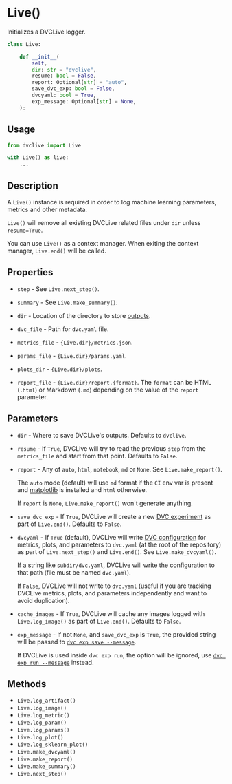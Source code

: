 # Live()

Initializes a DVCLive logger.

```py
class Live:

    def __init__(
        self,
        dir: str = "dvclive",
        resume: bool = False,
        report: Optional[str] = "auto",
        save_dvc_exp: bool = False,
        dvcyaml: bool = True,
        exp_message: Optional[str] = None,
    ):
```

## Usage

```py
from dvclive import Live

with Live() as live:
    ...
```

## Description

A `Live()` instance is required in order to log machine learning parameters,
metrics and other metadata.

<admon type="warn">

`Live()` will remove all existing DVCLive related files under `dir` unless
`resume=True`.

</admon>

You can use `Live()` as a context manager. When exiting the context manager,
`Live.end()` will be called.

## Properties

- `step` - See `Live.next_step()`.

- `summary` - See `Live.make_summary()`.

- `dir` - Location of the directory to store
  [outputs](/doc/dvclive/how-it-works).

- `dvc_file` - Path for `dvc.yaml` file.

- `metrics_file` - `{Live.dir}/metrics.json`.

- `params_file` - `{Live.dir}/params.yaml`.

- `plots_dir` - `{Live.dir}/plots`.

- `report_file` - `{Live.dir}/report.{format}`. The `format` can be HTML
  (`.html`) or Markdown (`.md`) depending on the value of the `report`
  parameter.

## Parameters

- `dir` - Where to save DVCLive's outputs. Defaults to `dvclive`.

- `resume` - If `True`, DVCLive will try to read the previous `step` from the
  `metrics_file` and start from that point. Defaults to `False`.

- `report` - Any of `auto`, `html`, `notebook`, `md` or `None`. See
  `Live.make_report()`.

  The `auto` mode (default) will use `md` format if the `CI` env var is present
  and [matplotlib](https://matplotlib.org/) is installed and `html` otherwise.

  If `report` is `None`, `Live.make_report()` won't generate anything.

- `save_dvc_exp` - If `True`, DVCLive will create a new
  [DVC experiment](/doc/dvclive/how-it-works#git-integration) as part of
  `Live.end()`. Defaults to `False`.

- `dvcyaml` - If `True` (default), DVCLive will write
  [DVC configuration](/doc/user-guide/project-structure/dvcyaml-files) for
  metrics, plots, and parameters to `dvc.yaml` (at the root of the repository)
  as part of `Live.next_step()` and `Live.end()`. See `Live.make_dvcyaml()`.

  If a string like `subdir/dvc.yaml`, DVCLive will write the configuration to
  that path (file must be named `dvc.yaml`).

  If `False`, DVCLive will not write to `dvc.yaml` (useful if you are tracking
  DVCLive metrics, plots, and parameters independently and want to avoid
  duplication).

- `cache_images` - If `True`, DVCLive will <abbr>cache</abbr> any images logged
  with `Live.log_image()` as part of `Live.end()`. Defaults to `False`.

- `exp_message` - If not `None`, and `save_dvc_exp` is `True`, the provided
  string will be passed to
  [`dvc exp save --message`](/doc/command-reference/exp/save#--message).

  If DVCLive is used inside `dvc exp run`, the option will be ignored, use
  [`dvc exp run --message`](/doc/command-reference/exp/run#--message) instead.

## Methods

- `Live.log_artifact()`
- `Live.log_image()`
- `Live.log_metric()`
- `Live.log_param()`
- `Live.log_params()`
- `Live.log_plot()`
- `Live.log_sklearn_plot()`
- `Live.make_dvcyaml()`
- `Live.make_report()`
- `Live.make_summary()`
- `Live.next_step()`
